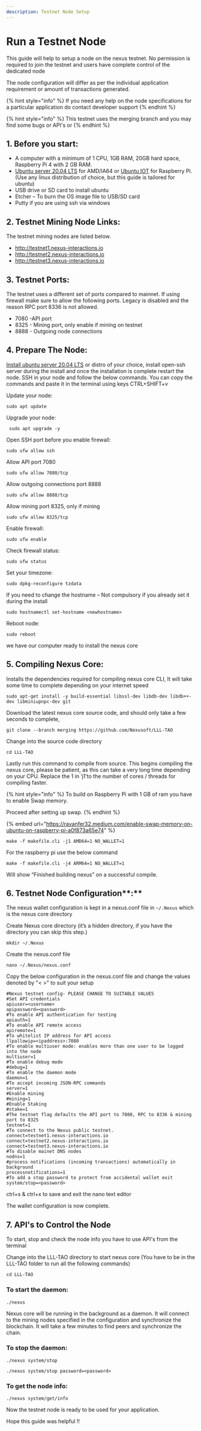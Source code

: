 ```yaml
---
description: Testnet Node Setup
---
```


# Run a Testnet Node

This guide will help to setup a node on the nexus testnet. No permission is required to join the testnet and users have complete control of the dedicated node

The node configuration will differ as per the individual application requirement or amount of transactions generated.&#x20;

{% hint style="info" %}
If you need any help on the node specifications for a particular application do contact developer support
{% endhint %}

{% hint style="info" %}
This testnet uses the merging branch and you may find some bugs or API's or
{% endhint %}

## 1. Before you start:

* A computer with a minimum of 1 CPU, 1GB RAM, 20GB hard space, Raspberry Pi 4 with 2 GB RAM.
* [Ubuntu server 20.04 LTS](https://ubuntu.com/download/server#downloads) for AMD/IA64 or [Ubuntu IOT](https://ubuntu.com/download/raspberry-pi/thank-you?version=20.04.3\&architecture=server-arm64+raspi) for Raspberry Pi. (Use any linux distribution of choice, but this guide is tailored for ubuntu)&#x20;
* USB drive or SD card to install ubuntu
* Etcher – To burn the OS image file to USB/SD card&#x20;
* Putty if you are using ssh via windows

## 2. Testnet Mining Node Links:

The testnet mining nodes are listed below.

* http://testnet1.nexus-interactions.io
* http://testnet2.nexus-interactions.io
* http://testnet3.nexus-interactions.io

## 3. Testnet Ports:

The testnet uses a different set of ports compared to mainnet. If using firewall make sure to allow the following ports. Legacy is disabled and the reason RPC port 8336 is not allowed. &#x20;

* 7080 -API port
* 8325 - Mining port, only enable if mining on testnet&#x20;
* 8888 - Outgoing node connections

## **4. Prepare The Node:**

[Install ubuntu server 20.04 LTS](https://ubuntu.com/tutorials/install-ubuntu-server#1-overview) or distro of your choice, install open-ssh server during the install and once the installation is complete restart the node. SSH in your node and follow the below commands. You can copy the commands and paste it in the terminal using keys CTRL+SHIFT+v

Update your node:

```
sudo apt update
```

Upgrade your node:

```
 sudo apt upgrade -y
```

Open SSH port before you enable firewall:

```
sudo ufw allow ssh
```

Allow API port 7080

```
sudo ufw allow 7080/tcp
```

Allow outgoing connections port 8888

```
sudo ufw allow 8888/tcp
```

Allow mining port 8325, only if mining

```
sudo ufw allow 8325/tcp
```

Enable firewall:

```
sudo ufw enable
```

Check firewall status:

```
sudo ufw status
```

Set your timezone:

```
sudo dpkg-reconfigure tzdata
```

If you need to change the hostname – Not compulsory if you already set it during the install

```
sudo hostnamectl set-hostname <newhostname>
```

Reboot node:

```
sudo reboot
```

we have our computer ready to install the nexus core

## **5. Compiling Nexus Core:**

Installs the dependencies required for compiling nexus core CLI, It will take some time to complete depending on your internet speed

```
sudo apt-get install -y build-essential libssl-dev libdb-dev libdb++-dev libminiupnpc-dev git
```

Download the latest nexus core source code, and should only take a few seconds to complete,

```
git clone --branch merging https://github.com/Nexusoft/LLL-TAO
```

Change into the source code directory

```
cd LLL-TAO
```

Lastly run this command to compile from source. This begins compiling the nexus core, please be patient, as this can take a very long time depending on your CPU. Replace the 1 in ‘j1’to the number of cores / threads for compiling faster.

{% hint style="info" %}
To build on Raspberry Pi with 1 GB of ram you have to enable Swap memory.

Proceed after setting up swap.&#x20;
{% endhint %}

{% embed url="https://rayanfer32.medium.com/enable-swap-memory-on-ubuntu-on-raspberry-pi-a0f873a65e74" %}

```
make -f makefile.cli -j1 AMD64=1 NO_WALLET=1
```

For the raspberry pi use the below command

```
make -f makefile.cli -j4 ARM64=1 NO_WALLET=1
```

Will show “Finished building nexus” on a successful compile.

## **6.** Testnet Node Configuration**:**

The nexus wallet configuration is kept in a nexus.conf file in `~/.Nexus` which is the nexus core directory

Create Nexus core directory (it’s a hidden directory, if you have the directory you can skip this step.)

```
mkdir ~/.Nexus
```

Create the nexus.conf file

```
nano ~/.Nexus/nexus.conf
```

Copy the below configuration in the nexus.conf file and change the values denoted by "< >" to suit your setup

```
#Nexus testnet config- PLEASE CHANGE TO SUITABLE VALUES
#Set API credentials
apiuser=<username>
apipassword=<password>
#To enable API authentication for testing
apiauth=1
#To enable API remote access
apiremote=1
#To whitelist IP address for API access
llpallowip=<ipaddress>:7080
#To enable multiuser mode: enables more than one user to be logged into the node
multiuser=1
#To enable debug mode
#debug=1
#To enable the daemon mode
daemon=1
#To accept incoming JSON-RPC commands
server=1
#Enable mining
#mining=1
#Enable Staking
#stake=1
#The testnet flag defaults the API port to 7080, RPC to 8336 & mining port to 8325
testnet=1
#To connect to the Nexus public testnet. 
connect=testnet1.nexus-interactions.io
connect=testnet2.nexus-interactions.io
connect=testnet3.nexus-interactions.io
#To disable mainet DNS nodes
nodns=1
#process notifications (incoming transactions) automatically in background
processnotifications=1
#To add a stop password to protect from accidental wallet exit
system/stop=<password>
```

ctrl+s & ctrl+x to save and exit the nano text editor

The wallet configuration is now complete.

## 7. API's to Control the Node

To start, stop and check the node info you have to use API's from the terminal

Change into the LLL-TAO directory to start nexus core (You have to be in the LLL-TAO folder to run all the following commands)

```
cd LLL-TAO
```

### To start the daemon:

```
./nexus
```

Nexus core will be running in the background as a daemon. It will connect to the mining nodes specified in the configuration and synchronize the blockchain. It will take a few minutes to find peers and synchronize the chain.

### To stop the daemon:

```
./nexus system/stop
```

```
./nexus system/stop password=<password>
```

### To get the node info:

```
./nexus system/get/info
```

Now the testnet node is ready to be used for your application.

Hope this guide was helpful !!
